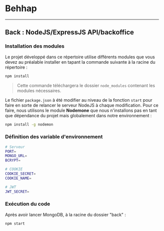 # Behhap

---

## Back : NodeJS/ExpressJS API/backoffice


### Installation des modules

Le projet développé dans ce répertoire utilise différents modules que vous devez au préalable installer en tapant la commande suivante à la racine du répertoire : 

```bash
npm install
```

> Cette commande téléchargera le dossier `node_modules` contenant les modules nécessaires.

Le fichier `package.json` à été modifier au niveau de la fonction `start` pour faire en sorte de relancer le serveur NodeJS à chaque modification. Pour ce faire, nous utilisons le module **Nodemone** que nous n'installons pas en tant que dépendance du projet mais globalement dans notre environnement : 

```bash
npm install -g nodemon
```


### Définition des variable d'environnement

```bash
# Serveur
PORT=
MONGO_URL=
BCRYPT=

# COOKIE
COOKIE_SECRET=
COOKIE_NAME=

# JWT
JWT_SECRET=
```


### Exécution du code

Après avoir lancer MongoDB, à la racine du dossier "back" :

```bash
npm start
```

